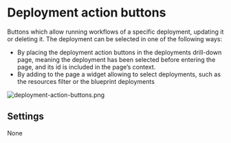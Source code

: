 # Deployment action buttons
Buttons which allow running workflows of a specific deployment, updating it or deleting it. The deployment can be selected in one of the following ways:

* By placing the deployment action buttons in the deployments drill-down page, meaning the deployment has been selected before entering the page, and its id is included in the page’s context.
* By adding to the page a widget allowing to select deployments, such as the resources filter or the blueprint deployments

![deployment-action-buttons.png](https://docs.cloudify.co/latest/images/ui/widgets/deployment-action-buttons.png)


## Settings

None
